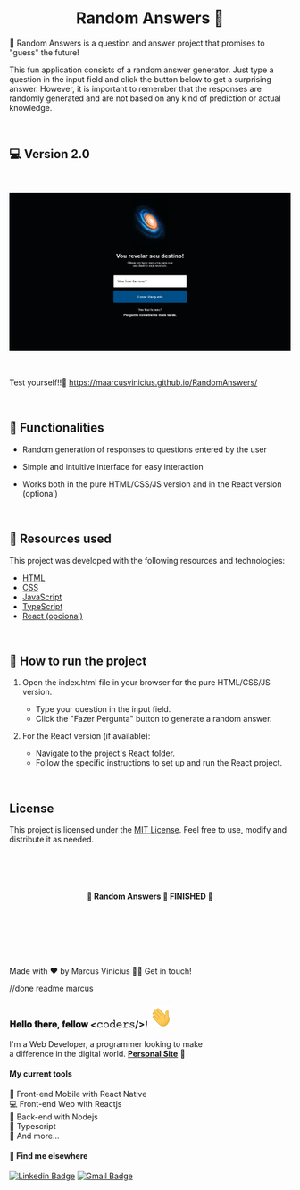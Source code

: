 <h1 align="center">Random Answers 🔮</h1>

<p align="left">🚀 Random Answers is a question and answer project that promises to "guess" the future! 

</br>

This fun application consists of a random answer generator. Just type a question in the input field and click the button below to get a surprising answer. However, it is important to remember that the responses are randomly generated and are not based on any kind of prediction or actual knowledge.

</p>

<br />

## 💻 Version 2.0

<br />

<div id="layout" align="center">
  <p align="stretch">
    <img alt="NextLevelWeek" title="#NextLevelWeek" src="./assets/RandomAnswersImg.png">
  </p>
</div>

<br />

Test yourself!!🔎 https://maarcusvinicius.github.io/RandomAnswers/

<br />

## 🎡 Functionalities

- Random generation of responses to questions entered by the user

- Simple and intuitive interface for easy interaction

- Works both in the pure HTML/CSS/JS version and in the React version (optional)

<br />

## 🔧 Resources used

This project was developed with the following resources and technologies:

-   [HTML](https://developer.mozilla.org/pt-BR/docs/Web/HTML)
-   [CSS](https://developer.mozilla.org/pt-BR/docs/Web/CSS)
-   [JavaScript](https://developer.mozilla.org/pt-BR/docs/Web/JavaScript)
-   [TypeScript](https://www.typescriptlang.org/)
-   [React (opcional)](https://reactjs.org/)

<br />

## 🚀 How to run the project

1. Open the index.html file in your browser for the pure HTML/CSS/JS version.

     - Type your question in the input field.
     - Click the "Fazer Pergunta" button to generate a random answer.

2. For the React version (if available):

     - Navigate to the project's React folder.
     - Follow the specific instructions to set up and run the React project.

<br />

## License

<p>

This project is licensed under the [MIT License](https://opensource.org/license/mit/). Feel free to use, modify and distribute it as needed.

</p>


<br />
<br />
<br />
<h4 align="center"> 
	🚧  Random Answers 🔮 FINISHED  🚧
</h4>
<br />
<br />
<br />
<br />
<br />

Made with ❤️ by Marcus Vinicius 👋🏽 Get in touch!

//done readme marcus











### 𝐇𝐞𝐥𝐥𝐨 𝐭𝐡𝐞𝐫𝐞, 𝐟𝐞𝐥𝐥𝐨𝐰 <𝚌𝚘𝚍𝚎𝚛𝚜/>! <img width="40" src="https://raw.githubusercontent.com/ABSphreak/ABSphreak/master/gifs/Hi.gif">

I'm a Web Developer, a programmer looking to make <br /> a difference in the digital world. [**Personal Site**](https://marcus-dev.vercel.app/) 🚀

#### My current tools

📲 Front-end Mobile with React Native  
💻 Front-end Web with Reactjs  
📡 Back-end with Nodejs  
🔣 Typescript  
🧰 And more...

#### 💬 Find me elsewhere

[![Linkedin Badge](https://img.shields.io/badge/-Linkedin-blue?style=flat-square&logo=Linkedin&logoColor=white&link=https://www.linkedin.com/in/marcus-vinicius-507718228/)](https://www.linkedin.com/in/marcus-vinicius-507718228/)
[![Gmail Badge](https://img.shields.io/badge/-marcus.editor77@gmail.com-c14438?style=flat-square&logo=Gmail&logoColor=white&link=mailto:marcus.editor77@gmail.com)](marcus.editor77@gmail.com)
